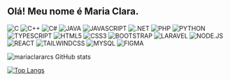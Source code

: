 ## Olá! Meu nome é Maria Clara.

![C](https://img.shields.io/badge/C-00599C?style=for-the-badge&logo=c&logoColor=white) ![C++](https://img.shields.io/badge/C%2B%2B-00599C?style=for-the-badge&logo=c%2B%2B&logoColor=white) ![C#](https://img.shields.io/badge/C%23-239120?style=for-the-badge&logo=c-sharp&logoColor=white) ![JAVA](https://img.shields.io/badge/Java-ED8B00?style=for-the-badge&logo=java&logoColor=white) ![JAVASCRIPT](https://img.shields.io/badge/JavaScript-F7DF1E?style=for-the-badge&logo=javascript&logoColor=black) ![.NET](https://img.shields.io/badge/.NET-5C2D91?style=for-the-badge&logo=.net&logoColor=white) ![PHP](https://img.shields.io/badge/PHP-777BB4?style=for-the-badge&logo=php&logoColor=white) ![PYTHON](https://img.shields.io/badge/Python-3776AB?style=for-the-badge&logo=python&logoColor=white) ![TYPESCRIPT](https://img.shields.io/badge/TypeScript-007ACC?style=for-the-badge&logo=typescript&logoColor=white) ![HTML5](https://img.shields.io/badge/HTML5-E34F26?style=for-the-badge&logo=html5&logoColor=white) ![CSS3](https://img.shields.io/badge/CSS3-1572B6?style=for-the-badge&logo=css3&logoColor=white) ![BOOTSTRAP](https://img.shields.io/badge/Bootstrap-563D7C?style=for-the-badge&logo=bootstrap&logoColor=white) ![LARAVEL](https://img.shields.io/badge/Laravel-FF2D20?style=for-the-badge&logo=laravel&logoColor=white) ![NODE.JS](https://img.shields.io/badge/Node.js-43853D?style=for-the-badge&logo=node.js&logoColor=white) ![REACT](https://img.shields.io/badge/React-20232A?style=for-the-badge&logo=react&logoColor=61DAFB) ![TAILWINDCSS](https://img.shields.io/badge/Tailwind_CSS-38B2AC?style=for-the-badge&logo=tailwind-css&logoColor=white) ![MYSQL](https://img.shields.io/badge/MySQL-00000F?style=for-the-badge&logo=mysql&logoColor=white) ![FIGMA](https://img.shields.io/badge/Figma-F24E1E?style=for-the-badge&logo=figma&logoColor=white)

![mariaclararcs GitHub stats](https://github-readme-stats.vercel.app/api?username=mariaclararcs&show_icons=true&theme=transparent)

[![Top Langs](https://github-readme-stats.vercel.app/api/top-langs/?username=mariaclararcs&layout=compact)](https://github.com/anuraghazra/github-readme-stats)
